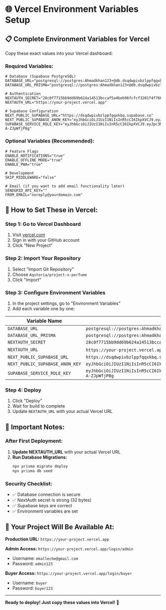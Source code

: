 # 🌐 Vercel Environment Variables Setup

## 📋 Complete Environment Variables for Vercel

Copy these exact values into your Vercel dashboard:

### **Required Variables:**

```env
# Database (Supabase PostgreSQL)
DATABASE_URL="postgresql://postgres:Ahmadkhan123+@db.dsqdwpivbzlppfqqxkbq.supabase.co:5432/postgres"
DATABASE_URL_PRISMA="postgresql://postgres:Ahmadkhan123+@db.dsqdwpivbzlppfqqxkbq.supabase.co:5432/postgres"

# Authentication
NEXTAUTH_SECRET="28c0f7715bb9dd69b624a14513bccaf5a4beb96fcfcf3201f4f766846a265a3"
NEXTAUTH_URL="https://your-project.vercel.app"

# Supabase Configuration
NEXT_PUBLIC_SUPABASE_URL="https://dsqdwpivbzlppfqqxkbq.supabase.co"
NEXT_PUBLIC_SUPABASE_ANON_KEY="eyJhbGciOiJIUzI1NiIsInR5cCI6IkpXVCJ9.eyJpc3MiOiJzdXBhYmFzZSIsInJlZiI6ImRzcWR3cGl2YnpscHBmcXF4a2JxIiwicm9sZSI6ImFub24iLCJpYXQiOjE3NTQwODQ2OTksImV4cCI6MjA2OTY2MDY5OX0.YR9uV4JOXsTKwTv7MTWIFa0GbFcUjON2CBorm94kMhs"
SUPABASE_SERVICE_ROLE_KEY="eyJhbGciOiJIUzI1NiIsInR5cCI6IkpXVCJ9.eyJpc3MiOiJzdXBhYmFzZSIsInJlZiI6ImRzcWR3cGl2YnpscHBmcXF4a2JxIiwicm9sZSI6InNlcnZpY2Vfcm9sZSIsImlhdCI6MTc1NDA4NDY5OSwiZXhwIjoyMDY5NjYwNjk5fQ.fRQyOelO7d10hOP5JV1gloJfdc4lWoR-A-ZJpWfjP8g"
```

### **Optional Variables (Recommended):**

```env
# Feature Flags
ENABLE_NOTIFICATIONS="true"
ENABLE_OFFLINE_MODE="true"
ENABLE_PWA="true"

# Development
SKIP_MIDDLEWARE="false"

# Email (if you want to add email functionality later)
SENDGRID_API_KEY=""
FROM_EMAIL="noreply@yourdomain.com"
```

## 🚀 How to Set These in Vercel:

### **Step 1: Go to Vercel Dashboard**
1. Visit [vercel.com](https://vercel.com)
2. Sign in with your GitHub account
3. Click "New Project"

### **Step 2: Import Your Repository**
1. Select "Import Git Repository"
2. Choose `Aqstoria/project-x-perfume`
3. Click "Import"

### **Step 3: Configure Environment Variables**
1. In the project settings, go to "Environment Variables"
2. Add each variable one by one:

| Variable Name | Value |
|---------------|-------|
| `DATABASE_URL` | `postgresql://postgres:Ahmadkhan123+@db.dsqdwpivbzlppfqqxkbq.supabase.co:5432/postgres` |
| `DATABASE_URL_PRISMA` | `postgresql://postgres:Ahmadkhan123+@db.dsqdwpivbzlppfqqxkbq.supabase.co:5432/postgres` |
| `NEXTAUTH_SECRET` | `28c0f7715bb9dd69b624a14513bccaf5a4beb96fcfcf3201f4f766846a265a3` |
| `NEXTAUTH_URL` | `https://your-project.vercel.app` (update after deployment) |
| `NEXT_PUBLIC_SUPABASE_URL` | `https://dsqdwpivbzlppfqqxkbq.supabase.co` |
| `NEXT_PUBLIC_SUPABASE_ANON_KEY` | `eyJhbGciOiJIUzI1NiIsInR5cCI6IkpXVCJ9.eyJpc3MiOiJzdXBhYmFzZSIsInJlZiI6ImRzcWR3cGl2YnpscHBmcXF4a2JxIiwicm9sZSI6ImFub24iLCJpYXQiOjE3NTQwODQ2OTksImV4cCI6MjA2OTY2MDY5OX0.YR9uV4JOXsTKwTv7MTWIFa0GbFcUjON2CBorm94kMhs` |
| `SUPABASE_SERVICE_ROLE_KEY` | `eyJhbGciOiJIUzI1NiIsInR5cCI6IkpXVCJ9.eyJpc3MiOiJzdXBhYmFzZSIsInJlZiI6ImRzcWR3cGl2YnpscHBmcXF4a2JxIiwicm9sZSI6InNlcnZpY2Vfcm9sZSIsImlhdCI6MTc1NDA4NDY5OSwiZXhwIjoyMDY5NjYwNjk5fQ.fRQyOelO7d10hOP5JV1gloJfdc4lWoR-A-ZJpWfjP8g` |

### **Step 4: Deploy**
1. Click "Deploy"
2. Wait for build to complete
3. Update `NEXTAUTH_URL` with your actual Vercel URL

## 🔐 Important Notes:

### **After First Deployment:**
1. **Update NEXTAUTH_URL** with your actual Vercel URL
2. **Run Database Migrations:**
   ```bash
   npx prisma migrate deploy
   npx prisma db seed
   ```

### **Security Checklist:**
- ✅ Database connection is secure
- ✅ NextAuth secret is strong (32 bytes)
- ✅ Supabase keys are correct
- ✅ Environment variables are set

## 🎯 Your Project Will Be Available At:

**Production URL:** `https://your-project.vercel.app`

**Admin Access:** `https://your-project.vercel.app/login/admin`
- Username: `mkalleche@gmail.com`
- Password: `admin123`

**Buyer Access:** `https://your-project.vercel.app/login/buyer`
- Username: `buyer`
- Password: `buyer123`

---

**Ready to deploy! Just copy these values into Vercel!** 🚀 